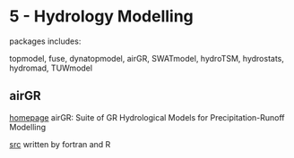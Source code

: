 # 5 - Hydrology Modelling

packages includes: 

topmodel, fuse, dynatopmodel, airGR, SWATmodel, hydroTSM, hydrostats, hydromad, TUWmodel

## airGR

[homepage](<https://hydrogr.github.io/airGR/>) airGR: Suite of GR Hydrological Models for Precipitation-Runoff Modelling

[src]( <https://github.com/cran/airGR>) written by fortran and R

